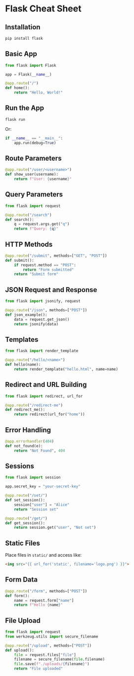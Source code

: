 # Flask Cheat Sheet

## Installation

```bash
pip install flask
```

## Basic App

```python
from flask import Flask

app = Flask(__name__)

@app.route("/")
def home():
    return "Hello, World!"
```

## Run the App

```bash
flask run
```

Or:

```python
if __name__ == "__main__":
    app.run(debug=True)
```

## Route Parameters

```python
@app.route("/user/<username>")
def show_user(username):
    return f"User: {username}"
```

## Query Parameters

```python
from flask import request

@app.route("/search")
def search():
    q = request.args.get("q")
    return f"Query: {q}"
```

## HTTP Methods

```python
@app.route("/submit", methods=["GET", "POST"])
def submit():
    if request.method == "POST":
        return "Form submitted"
    return "Submit form"
```

## JSON Request and Response

```python
from flask import jsonify, request

@app.route("/json", methods=["POST"])
def json_example():
    data = request.get_json()
    return jsonify(data)
```

## Templates

```python
from flask import render_template

@app.route("/hello/<name>")
def hello(name):
    return render_template("hello.html", name=name)
```

## Redirect and URL Building

```python
from flask import redirect, url_for

@app.route("/redirect-me")
def redirect_me():
    return redirect(url_for("home"))
```

## Error Handling

```python
@app.errorhandler(404)
def not_found(e):
    return "Not Found", 404
```

## Sessions

```python
from flask import session

app.secret_key = "your-secret-key"

@app.route("/set/")
def set_session():
    session["user"] = "Alice"
    return "Session set"

@app.route("/get/")
def get_session():
    return session.get("user", "Not set")
```

## Static Files

Place files in `static/` and access like:

```html
<img src="{{ url_for('static', filename='logo.png') }}">
```

## Form Data

```python
@app.route("/form", methods=["POST"])
def form():
    name = request.form["name"]
    return f"Hello {name}"
```

## File Upload

```python
from flask import request
from werkzeug.utils import secure_filename

@app.route("/upload", methods=["POST"])
def upload():
    file = request.files["file"]
    filename = secure_filename(file.filename)
    file.save(f"./uploads/{filename}")
    return "File uploaded"
```
